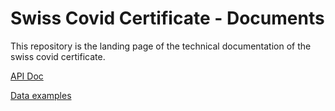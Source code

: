# Swiss Covid Certificate - Documents

This repository is the landing page of the technical documentation of the swiss covid certificate. 

[API Doc](https://github.com/admin-ch/CovidCertificate-Apidoc)

[Data examples](https://github.com/admin-ch/CovidCertificate-Examples)

